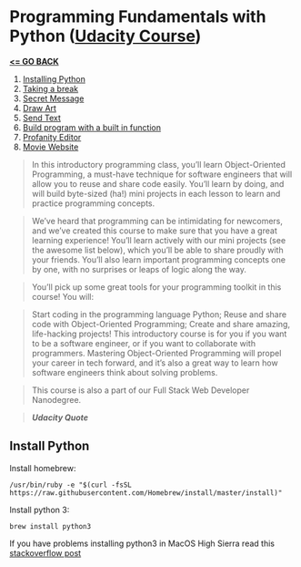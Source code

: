 # Programming Fundamentals with Python ([Udacity Course](https://www.udacity.com/course/programming-foundations-with-python--ud036))

[__<= GO BACK__](../README.md)

1. [Installing Python](#install)
2. [Taking a break](break_time/README.md)
3. [Secret Message](secret_message/README.md)
4. [Draw Art](draw_art//README.md)
5. [Send Text](send_text/README.md)
6. [Build program with a built in function](bmi_calc/README.md)
7. [Profanity Editor](profanity_editor/README.md)
8. [Movie Website](movie_webpage/README.md)

> In this introductory programming class, you’ll learn Object-Oriented Programming, a must-have technique for software engineers that will allow you to reuse and share code easily. You’ll learn by doing, and will build byte-sized (ha!) mini projects in each lesson to learn and practice programming concepts.

> We’ve heard that programming can be intimidating for newcomers, and we’ve created this course to make sure that you have a great learning experience! You’ll learn actively with our mini projects (see the awesome list below), which you’ll be able to share proudly with your friends. You’ll also learn important programming concepts one by one, with no surprises or leaps of logic along the way.

> You’ll pick up some great tools for your programming toolkit in this course! You will:

> Start coding in the programming language Python;
Reuse and share code with Object-Oriented Programming;
Create and share amazing, life-hacking projects!
This introductory course is for you if you want to be a software engineer, or if you want to collaborate with programmers. Mastering Object-Oriented Programming will propel your career in tech forward, and it’s also a great way to learn how software engineers think about solving problems.

> This course is also a part of our Full Stack Web Developer Nanodegree.

> *__Udacity Quote__*

## <a name="install">Install Python</a>

Install homebrew:

```
/usr/bin/ruby -e "$(curl -fsSL https://raw.githubusercontent.com/Homebrew/install/master/install)"
```

Install python 3:

```
brew install python3
```

If you have problems installing python3 in MacOS High Sierra read this [stackoverflow post](https://stackoverflow.com/questions/47255517/brew-install-python3-didnt-install-pip3)

